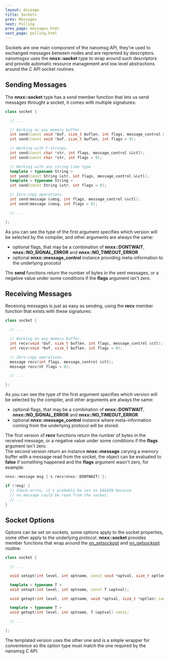 ```yaml
---
layout: docpage
title: Sockets
prev: Messages
next: Polling
prev_page: messages.html
next_page: polling.html
---
```


Sockets are one main component of the nanomsg API, they're used to exchanged
messages between nodes and are reprented by descriptors.  
nanomsgxx uses the **nnxx::socket** type to wrap around such descriptors and
provide automatic resource management and low level abstractions around the
C API socket routines.

Sending Messages
----------------

The **nnxx::socket** type has a *send* member function that lets us send messages
throught a socket, it comes with multiple signatures:

```c++
class socket {

  // ...

  // Working on any memory buffer.
  int send(const void *buf, size_t buflen, int flags, message_control &&ctl);
  int send(const void *buf, size_t buflen, int flags = 0);

  // Working with C-strings.
  int send(const char *str, int flags, message_control &&ctl);
  int send(const char *str, int flags = 0);

  // Working with any string-like type
  template < typename String >
  int send(const String &str, int flags, message_control &&ctl);
  template < typename String >
  int send(const String &str, int flags = 0);

  // Zero-copy operations.
  int send(message &&msg, int flags, message_control &&ctl);
  int send(message &&msg, int flags = 0);

  // ...

};
```

As you can see the type of the first argument specifies which version will be
selected by the compiler, and other arguments are always the same:

- optional flags, that may be a combination of **nnxx::DONTWAIT**,
**nnxx::NO&#95;SIGNAL&#95;ERROR** and **nnxx::NO&#95;TIMEOUT&#95;ERROR**
- optional **nnxx::message_control** instance providing meta-information to the
underlying procotol

The **send** functions return the number of bytes in the sent messages, or
a negative value under some conditions if the **flags** argument isn't zero.

Receiving Messages
------------------

Receiving messages is just as easy as sending, using the **recv** member function
that exists with these signatures:

```c++
class socket {

  // ...

  // Working on any memory buffer.
  int recv(void *buf, size_t buflen, int flags, message_control &ctl);
  int recv(void *buf, size_t buflen, int flags = 0);

  // Zero-copy operations.
  message recv(int flags, message_control &ctl);
  message recv(nt flags = 0);

  // ...

};
```

As you can see the type of the first argument specifies which version will be
selected by the compiler, and other arguments are always the same:

- optional flags, that may be a combination of **nnxx::DONTWAIT**,
**nnxx::NO&#95;SIGNAL&#95;ERROR** and **nnxx::NO&#95;TIMEOUT&#95;ERROR**
- optional **nnxx::message_control** instance where meta-information coming from
the underlying protocol will be stored.

The first version of **recv** functions return the number of bytes in the
received message, or a negative value under some conditions if the **flags**
argument isn't zero.  
The second version return an instance **nnxx::message** carying a memory buffer
with a message read from the socket, the object can be evaluated to **false** if
something happened and the **flags** argument wasn't zero, for example:

```c++
nnxx::message msg { s.recv(nnxx::DONTWAIT) };

if (!msg) {
  // Check errno, it's probably be set to EAGAIN because
  // no message could be read from the socket.
  // ...
}

```

Socket Options
--------------

Options can be set on sockets, some options apply to the socket properties,
some other apply to the underlying protocol. **nnxx::socket** provides member
functions that wrap around the [nn_setsockopt](http://nanomsg.org/v0.3/nn_setsockopt.3.html)
and [nn_getsockopt](http://nanomsg.org/v0.3/nn_getsockopt.3.html) routine:

```c++
class socket {

  // ...

  void setopt(int level, int optname, const void *optval, size_t optlen);

  template < typename T >
  void setopt(int level, int optname, const T &optval);

  void getopt(int level, int optname, void *optval, size_t *optlen) const;

  template < typename T >
  void getopt(int level, int optname, T &optval) const;

  // ...

};
```

The templated version uses the other one and is a simple wrapper for convenience
so the option type must match the one required by the nanomsg C API.
